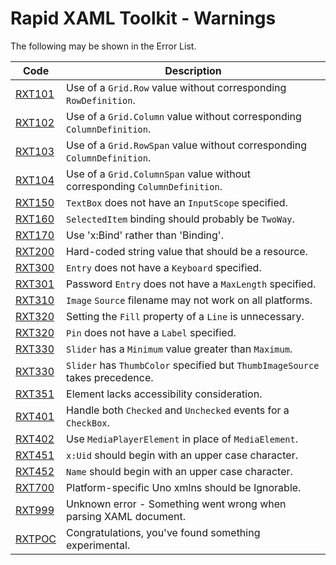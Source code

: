 # Rapid XAML Toolkit - Warnings

The following may be shown in the Error List.

|  Code  | Description |
|--------|-------------|
| [RXT101](./RXT101.md) | Use of a `Grid.Row` value without corresponding `RowDefinition`. |
| [RXT102](./RXT102.md) | Use of a `Grid.Column` value without corresponding `ColumnDefinition`. |
| [RXT103](./RXT103.md) | Use of a `Grid.RowSpan` value without corresponding `ColumnDefinition`. |
| [RXT104](./RXT104.md) | Use of a `Grid.ColumnSpan` value without corresponding `ColumnDefinition`. |
| [RXT150](./RXT150.md) | `TextBox` does not have an `InputScope` specified. |
| [RXT160](./RXT160.md) | `SelectedItem` binding should probably be `TwoWay`. |
| [RXT170](./RXT170.md) | Use 'x:Bind' rather than 'Binding'. |
| [RXT200](./RXT200.md) | Hard-coded string value that should be a resource. |
| [RXT300](./RXT300.md) | `Entry` does not have a `Keyboard` specified. |
| [RXT301](./RXT301.md) | Password `Entry` does not have a `MaxLength` specified. |
| [RXT310](./RXT310.md) | `Image` `Source` filename may not work on all platforms. |
| [RXT320](./RXT320.md) | Setting the `Fill` property of a `Line` is unnecessary. |
| [RXT320](./RXT325.md) | `Pin` does not have a `Label` specified. |
| [RXT330](./RXT330.md) | `Slider` has a `Minimum` value greater than `Maximum`. |
| [RXT330](./RXT331.md) | `Slider` has `ThumbColor` specified but `ThumbImageSource` takes precedence. |
| [RXT351](./RXT351.md) | Element lacks accessibility consideration. |
| [RXT401](./RXT401.md) | Handle both `Checked` and `Unchecked` events for a `CheckBox`. |
| [RXT402](./RXT402.md) | Use `MediaPlayerElement` in place of `MediaElement`. |
| [RXT451](./RXT451.md) | `x:Uid` should begin with an upper case character. |
| [RXT452](./RXT452.md) | `Name` should begin with an upper case character. |
| [RXT700](./RXT700.md) | Platform-specific Uno xmlns should be Ignorable. |
| [RXT999](./RXT999.md) | Unknown error - Something went wrong when parsing XAML document. |
| [RXTPOC](./RXTPOC.md) | Congratulations, you've found something experimental. |
